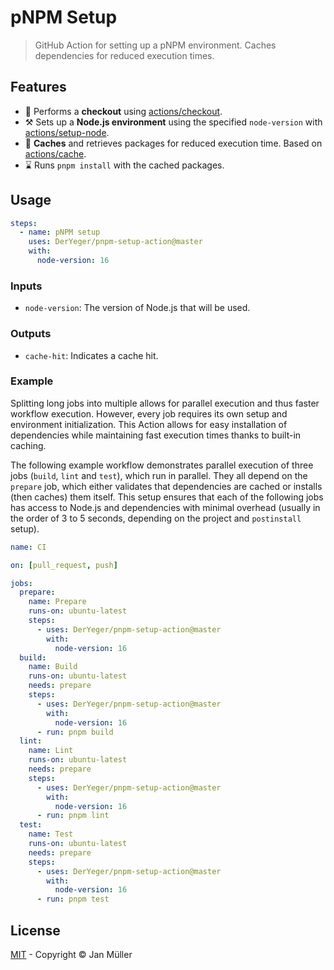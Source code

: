 # pNPM Setup

> GitHub Action for setting up a pNPM environment. Caches dependencies for reduced execution times.

## Features

- 🔽 Performs a **checkout** using [actions/checkout](https://github.com/actions/checkout).
- ⚒️ Sets up a **Node.js environment** using the specified `node-version` with [actions/setup-node](https://github.com/actions/setup-node).
- 💽 **Caches** and retrieves packages for reduced execution time. Based on [actions/cache](https://github.com/actions/cache).
- ⌛ Runs `pnpm install` with the cached packages.

## Usage

```yml
steps:
  - name: pNPM setup
    uses: DerYeger/pnpm-setup-action@master
    with:
      node-version: 16
```

### Inputs

- `node-version`: The version of Node.js that will be used.

### Outputs

- `cache-hit`: Indicates a cache hit.

### Example

Splitting long jobs into multiple allows for parallel execution and thus faster workflow execution.
However, every job requires its own setup and environment initialization.
This Action allows for easy installation of dependencies while maintaining fast execution times thanks to built-in caching.

The following example workflow demonstrates parallel execution of three jobs (`build`, `lint` and `test`), which run in parallel.
They all depend on the `prepare` job, which either validates that dependencies are cached or installs (then caches) them itself.
This setup ensures that each of the following jobs has access to Node.js and dependencies with minimal overhead (usually in the order of 3 to 5 seconds, depending on the project and `postinstall` setup).

```yml
name: CI

on: [pull_request, push]

jobs:
  prepare:
    name: Prepare
    runs-on: ubuntu-latest
    steps:
      - uses: DerYeger/pnpm-setup-action@master
        with:
          node-version: 16
  build:
    name: Build
    runs-on: ubuntu-latest
    needs: prepare
    steps:
      - uses: DerYeger/pnpm-setup-action@master
        with:
          node-version: 16
      - run: pnpm build
  lint:
    name: Lint
    runs-on: ubuntu-latest
    needs: prepare
    steps:
      - uses: DerYeger/pnpm-setup-action@master
        with:
          node-version: 16
      - run: pnpm lint
  test:
    name: Test
    runs-on: ubuntu-latest
    needs: prepare
    steps:
      - uses: DerYeger/pnpm-setup-action@master
        with:
          node-version: 16
      - run: pnpm test
```

## License

[MIT](./LICENSE) - Copyright &copy; Jan Müller
